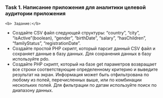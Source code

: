 ### Task 1. Написание приложения для аналитики целевой аудитории приложения
    
    <b> Задание:</b> 
<ul>
   <li>Создайте CSV файл следующей структуры: “country”, “city”, “isActive”(boolean), “gender”, “birthDate”, “salary”, “hasChildren”, “familyStatus”, “registrationDate”.</li>
  <li>Создайте простой PHP скрипт, который парсит данный CSV файл и сохраняет данные в базу данных. Для сохранения данных в базу используйте pdo.</li>
   <li>Создайте PHP скрипт, который на базе get параметров возвращает все строки соответствующие определенному критерию и выведите результат на экран. Информация может быть отфильтрована по любому из полей, перечисленных выше, 
     или по комбинации нескольких полей. Для фильтрации по датам используйте поиск по диапазону данных.</li>
</ul>    
